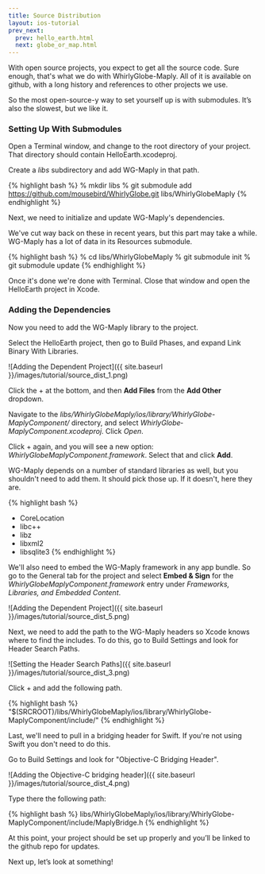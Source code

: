 ```yaml
---
title: Source Distribution
layout: ios-tutorial
prev_next:
  prev: hello_earth.html
  next: globe_or_map.html
---
```


With open source projects, you expect to get all the source code.  Sure enough, that's what we do with WhirlyGlobe-Maply.  All of it is available on github, with a long history and references to other projects we use.

So the most open-source-y way to set yourself up is with submodules.  It’s also the slowest, but we like it.

### Setting Up With Submodules

Open a Terminal window, and change to the root directory of your project. That directory should contain HelloEarth.xcodeproj.

Create a _libs_ subdirectory and add WG-Maply in that path.

{% highlight bash %}
% mkdir libs
% git submodule add https://github.com/mousebird/WhirlyGlobe.git libs/WhirlyGlobeMaply
{% endhighlight %}

Next, we need to initialize and update WG-Maply's dependencies.

We've cut way back on these in recent years, but this part may take a while.  WG-Maply has a lot of data in its Resources submodule.

{% highlight bash %}
% cd libs/WhirlyGlobe­Maply
% git submodule init
% git submodule update
{% endhighlight %}

Once it's done we're done with Terminal. Close that window and open the HelloEarth project in Xcode.

### Adding the Dependencies

Now you need to add the WG-Maply library to the project. 

Select the HelloEarth project, then go to Build Phases, and expand Link Binary With Libraries.

![Adding the Dependent Project]({{ site.baseurl }}/images/tutorial/source_dist_1.png)

Click the + at the bottom, and then **Add Files** from the **Add Other** dropdown.

Navigate to the _libs/WhirlyGlobeMaply/ios/library/WhirlyGlobe-MaplyComponent/_ directory, and select _WhirlyGlobe­MaplyComponent.xcodeproj_. Click *Open*.

Click + again, and you will see a new option: _WhirlyGlobeMaplyComponent.framework_. Select that and click **Add**.

WG-Maply depends on a number of standard libraries as well, but you shouldn't need to add them.  It should pick those up.  If it doesn't, here they are.

{% highlight bash %}
+ CoreLocation
+ libc++
+ libz
+ libxml2
+ libsqlite3
{% endhighlight %}

We'll also need to embed the WG-Maply framework in any app bundle.  So go to the General tab for the project and select **Embed & Sign** for the _WhirlyGlobeMaplyComponent.framework_ entry under _Frameworks, Libraries, and Embedded Content_.

![Adding the Dependent Project]({{ site.baseurl }}/images/tutorial/source_dist_5.png)

Next, we need to add the path to the WG-Maply headers so Xcode knows where to find the includes. To do this, go to Build Settings and look for Header Search Paths. 

![Setting the Header Search Paths]({{ site.baseurl }}/images/tutorial/source_dist_3.png)

Click + and add the following path.

{% highlight bash %}
"$(SRCROOT)/libs/WhirlyGlobeMaply/ios/library/WhirlyGlobe-MaplyComponent/include/"
{% endhighlight %}

Last, we'll need to pull in a bridging header for Swift.  If you're not using Swift you don't need to do this.

Go to Build Settings and look for "Objective-C Bridging Header".

![Adding the Objective-C bridging header]({{ site.baseurl }}/images/tutorial/source_dist_4.png)

Type there the following path:

{% highlight bash %}
libs/WhirlyGlobeMaply/ios/library/WhirlyGlobe-MaplyComponent/include/MaplyBridge.h
{% endhighlight %}

At this point, your project should be set up properly and you’ll be linked to the github repo for updates.

Next up, let’s look at something!
